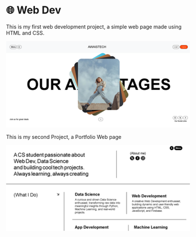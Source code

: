 # 🌐 Web Dev

This is my first web development project, a simple web page made using HTML and CSS.

![Webpage Screenshot](1st_webPage.png)

This is my second Project, a Portfolio Web page

![Webpage Screenshot](project_2.png)

